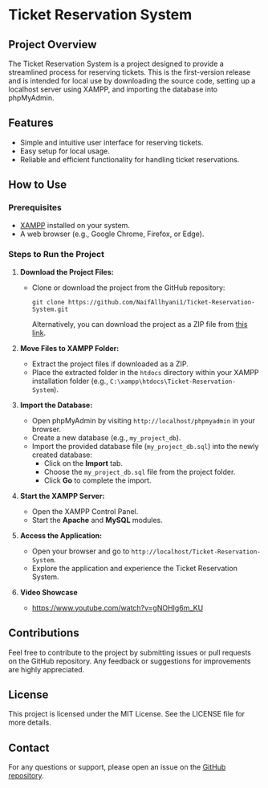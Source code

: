 # Ticket Reservation System

## Project Overview
The Ticket Reservation System is a project designed to provide a streamlined process for reserving tickets. This is the first-version release and is intended for local use by downloading the source code, setting up a localhost server using XAMPP, and importing the database into phpMyAdmin.

## Features
- Simple and intuitive user interface for reserving tickets.
- Easy setup for local usage.
- Reliable and efficient functionality for handling ticket reservations.

## How to Use

### Prerequisites
- [XAMPP](https://www.apachefriends.org/) installed on your system.
- A web browser (e.g., Google Chrome, Firefox, or Edge).

### Steps to Run the Project

1. **Download the Project Files:**
   - Clone or download the project from the GitHub repository:
     ```
     git clone https://github.com/NaifAllhyani1/Ticket-Reservation-System.git
     ```
     Alternatively, you can download the project as a ZIP file from [this link](https://github.com/NaifAllhyani1/Ticket-Reservation-System/tree/main).

2. **Move Files to XAMPP Folder:**
   - Extract the project files if downloaded as a ZIP.
   - Place the extracted folder in the `htdocs` directory within your XAMPP installation folder (e.g., `C:\xampp\htdocs\Ticket-Reservation-System`).

3. **Import the Database:**
   - Open phpMyAdmin by visiting `http://localhost/phpmyadmin` in your browser.
   - Create a new database (e.g., `my_project_db`).
   - Import the provided database file (`my_project_db.sql`) into the newly created database:
     - Click on the **Import** tab.
     - Choose the `my_project_db.sql` file from the project folder.
     - Click **Go** to complete the import.

4. **Start the XAMPP Server:**
   - Open the XAMPP Control Panel.
   - Start the **Apache** and **MySQL** modules.

5. **Access the Application:**
   - Open your browser and go to `http://localhost/Ticket-Reservation-System`.
   - Explore the application and experience the Ticket Reservation System.

6. **Video Showcase**
   - https://www.youtube.com/watch?v=gNOHIg6m_KU

## Contributions
Feel free to contribute to the project by submitting issues or pull requests on the GitHub repository. Any feedback or suggestions for improvements are highly appreciated.

## License
This project is licensed under the MIT License. See the LICENSE file for more details.


## Contact
For any questions or support, please open an issue on the [GitHub repository](https://github.com/NaifAllhyani1/Ticket-Reservation-System/issues).

